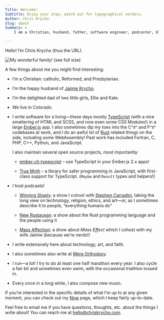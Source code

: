 ```yaml
---
Title: Welcome!
Subtitle: Enjoy your stay; watch out for typographical nerdery.
Author: Chris Krycho
Slug: about
Summary: >
    I am a Christian, husband, father, software engineer, podcaster, blogger, runner, and occasional composer.

---
```


Hello! I’m Chris Krycho (thus the <abbr>URL</abbr>).

![My wonderful family! [(see full size)](http://cdn.chriskrycho.com/images/family-2017.jpg)](http://cdn.chriskrycho.com/images/family-2017-thumb.jpg 'Family photo 2017')

A few things about me you might find interesting:

* I’m a Christian: catholic, Reformed, and Presbyterian.

* I’m the happy husband of [Jaimie Krycho](http://jaimiekrycho.com).

* I’m the delighted dad of two little girls, Ellie and Kate.

* We live in Colorado.

* I write software for a living—these days mostly [TypeScript](http://www.typescriptlang.org) (with a nice smattering of <abbr>HTML</abbr> and <abbr>SCSS</abbr>, and now even some <abbr>CSS</abbr> Modules!) in a large [Ember.js](https://emberjs.com) app. I also sometimes dip my toes into the C^♯^ and F^♯^ codebases at work, and I do an awful lot of [Rust](https://www.rust-lang.org) related things on the side, including some WebAssembly! Past work has included Fortran, C, <abbr>PHP</abbr>, C++, Python, and JavaScript. 

    I also maintain several open source projects, most importantly:

    * [ember-cli-typescript](https://github.com/typed-ember/ember-cli-typescript) – use TypeScript in your Ember.js 2.x apps!

    * [True Myth](https://github.com/chriskrycho/true-myth/tree/master/src) – a library for safer programming in JavaScript, with first-class support for TypeScript. (`Maybe` and `Result` types and helpers!)

* I host podcasts!

  * [Winning Slowly](http://www.winningslowly.org): a show I cohost with [Stephen Carradini](http://stephencarradini.com), taking the long view on technology, religion, ethics, and art—or, as I sometimes describe it to people, “everything humans do”

  * [New Rustacean](http://www.newrustacean.com): a show about the Rust programming language and the people using it

  * [Mass Affection](https://www.massaffection.com): a show about _Mass Effect_ which I cohost with my wife Jaimie (because we’re nerds!)

* I write extensively here about technology, art, and faith.

* I also sometimes also write at [Mere Orthodoxy](https://mereorthodoxy.com).

* I run—a lot! I try to do at least one half marathon every year. I also cycle a fair bit and sometimes even swim, with the occasional triathlon tossed in.

* Every once in a long while, I also compose new music.

If you’re interested in the specific details of what I’m up to at any given moment, you can check out my [Now](http://www.chriskrycho.com/now.html) page, which I keep fairly up-to-date.

Feel free to email me if you have questions, thoughts, etc. about the things I write about! You can reach me at [hello@chriskrycho.com](mailto:hello@chriskrycho.com).
